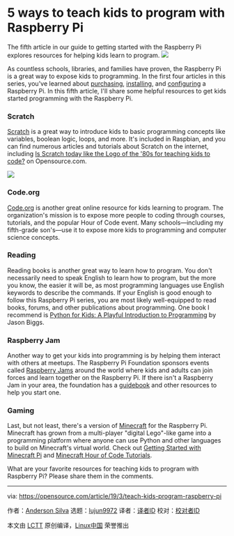 [#]: collector: (lujun9972)
[#]: translator: (qhwdw)
[#]: reviewer: ( )
[#]: publisher: ( )
[#]: url: ( )
[#]: subject: (5 ways to teach kids to program with Raspberry Pi)
[#]: via: (https://opensource.com/article/19/3/teach-kids-program-raspberry-pi)
[#]: author: (Anderson Silva https://opensource.com/users/ansilva)

5 ways to teach kids to program with Raspberry Pi
======
The fifth article in our guide to getting started with the Raspberry Pi explores resources for helping kids learn to program.
![](https://opensource.com/sites/default/files/styles/image-full-size/public/lead-images/rh_003588_01_rd3os.combacktoschoolseriesgen_rh_032x_0.png?itok=cApG9aB4)

As countless schools, libraries, and families have proven, the Raspberry Pi is a great way to expose kids to programming. In the first four articles in this series, you've learned about [purchasing][1], [installing][2], and [configuring][3] a Raspberry Pi. In this fifth article, I'll share some helpful resources to get kids started programming with the Raspberry Pi.

### Scratch

[Scratch][4] is a great way to introduce kids to basic programming concepts like variables, boolean logic, loops, and more. It's included in Raspbian, and you can find numerous articles and tutorials about Scratch on the internet, including [Is Scratch today like the Logo of the '80s for teaching kids to code?][5] on Opensource.com.

![](https://opensource.com/sites/default/files/uploads/scratch2.png)

### Code.org

[Code.org][6] is another great online resource for kids learning to program. The organization's mission is to expose more people to coding through courses, tutorials, and the popular Hour of Code event. Many schools—including my fifth-grade son's—use it to expose more kids to programming and computer science concepts.

### Reading

Reading books is another great way to learn how to program. You don't necessarily need to speak English to learn how to program, but the more you know, the easier it will be, as most programming languages use English keywords to describe the commands. If your English is good enough to follow this Raspberry Pi series, you are most likely well-equipped to read books, forums, and other publications about programming. One book I recommend is [Python for Kids: A Playful Introduction to Programming][7] by Jason Biggs.

### Raspberry Jam

Another way to get your kids into programming is by helping them interact with others at meetups. The Raspberry Pi Foundation sponsors events called [Raspberry Jams][8] around the world where kids and adults can join forces and learn together on the Raspberry Pi. If there isn't a Raspberry Jam in your area, the foundation has a [guidebook][9] and other resources to help you start one.

### Gaming

Last, but not least, there's a version of [Minecraft][10] for the Raspberry Pi. Minecraft has grown from a multi-player "digital Lego"-like game into a programming platform where anyone can use Python and other languages to build on Minecraft's virtual world. Check out [Getting Started with Minecraft Pi][11] and [Minecraft Hour of Code Tutorials][12].

What are your favorite resources for teaching kids to program with Raspberry Pi? Please share them in the comments.

--------------------------------------------------------------------------------

via: https://opensource.com/article/19/3/teach-kids-program-raspberry-pi

作者：[Anderson Silva][a]
选题：[lujun9972][b]
译者：[译者ID](https://github.com/译者ID)
校对：[校对者ID](https://github.com/校对者ID)

本文由 [LCTT](https://github.com/LCTT/TranslateProject) 原创编译，[Linux中国](https://linux.cn/) 荣誉推出

[a]: https://opensource.com/users/ansilva
[b]: https://github.com/lujun9972
[1]: https://opensource.com/article/19/2/how-buy-raspberry-pi
[2]: https://opensource.com/article/19/2/how-boot-new-raspberry-pi
[3]: https://opensource.com/article/19/3/learn-linux-raspberry-pi
[4]: https://scratch.mit.edu/
[5]: https://opensource.com/article/17/3/logo-scratch-teach-programming-kids
[6]: https://code.org/
[7]: https://www.amazon.com/Python-Kids-Playful-Introduction-Programming/dp/1593274076
[8]: https://www.raspberrypi.org/jam/#map-section
[9]: https://static.raspberrypi.org/files/jam/Raspberry-Jam-Guidebook-2017-04-26.pdf
[10]: https://minecraft.net/en-us/edition/pi/
[11]: https://projects.raspberrypi.org/en/projects/getting-started-with-minecraft-pi
[12]: https://code.org/minecraft
